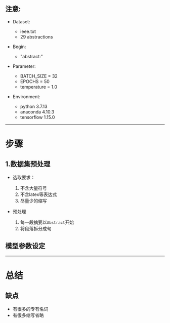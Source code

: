 ## 注意:
- Dataset:
  - ieee.txt
  - 29 abstractions

- Begin:
  - "abstract:"

- Parameter:
  - BATCH_SIZE = 32
  - EPOCHS = 50
  - temperature = 1.0

- Environment:
  - python 3.7.13
  - anaconda 4.10.3
  - tensorflow 1.15.0





---

# 步骤

## 1.数据集预处理

- 选取要求：
  1. 不含大量符号
  2. 不含latex等表达式
  3. 尽量少的缩写

- 预处理
  1. 每一段摘要以`Abstract`开始
  2. 将段落拆分成句

## 模型参数设定

---

# 总结

## 缺点
- 有很多的专有名词
- 有很多缩写省略